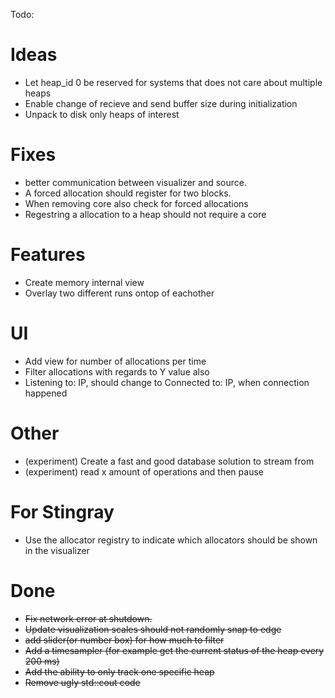 Todo:

# Ideas
* Let heap_id 0 be reserved for systems that does not care about multiple heaps
* Enable change of recieve and send buffer size during initialization
* Unpack to disk only heaps of interest

# Fixes
* better communication between visualizer and source.
* A forced allocation should register for two blocks.
* When removing core also check for forced allocations
* Regestring a allocation to a heap should not require a core

# Features
* Create memory internal view
* Overlay two different runs ontop of eachother

# UI
* Add view for number of allocations per time
* Filter allocations with regards to Y value also
* Listening to: IP, should change to Connected to: IP, when connection happened

# Other
* (experiment) Create a fast and good database solution to stream from
* (experiment) read x amount of operations and then pause

# For Stingray
* Use the allocator registry to indicate which allocators should be shown in the visualizer

# Done
* ~~Fix network error at shutdown.~~
* ~~Update visualization scales should not randomly snap to edge~~
* ~~add slider(or number box) for how much to filter~~
* ~~Add a timesampler (for example get the current status of the heap every 200 ms)~~
* ~~Add the ability to only track one specific heap~~
* ~~Remove ugly std::cout code~~
